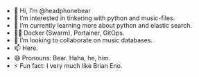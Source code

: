 - 👋 Hi, I’m @headphonebear
- 👀 I’m interested in tinkering with python and music-files.
- 🌱 I’m currently learning more about python and elastic search.
- 👨‍🔧 Docker (Swarm), Portainer, GitOps.
- 💞️ I’m looking to collaborate on music databases.
- 📫 Here.
- 😄 Pronouns: Bear. Haha, he, him. 
- ⚡ Fun fact: I very much like Brian Eno.

<!---
headphonebear/headphonebear is a ✨ special ✨ repository because its `README.md` (this file) appears on your GitHub profile.
You can click the Preview link to take a look at your changes.
--->

